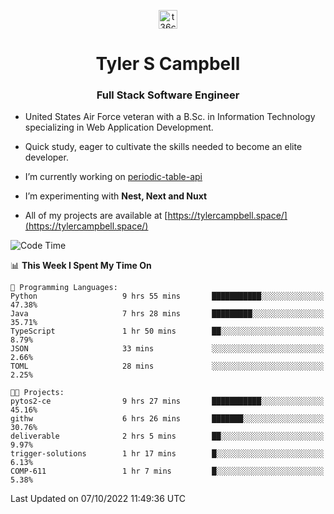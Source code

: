<p align="center">
<a href="https://www.linkedin.com/in/t36campbell" target="blank"><img align="center" src="https://ik.imagekit.io/t36campbell/Portfolio/linkedin.png.original_m8bbGgPh6.png" alt="t36campbell" height="30" width="30" /></a>
</p>
<h1 align="center">Tyler S Campbell</h1>
<h3 align="center">Full Stack Software Engineer</h3>

* United States Air Force veteran with a B.Sc. in Information Technology specializing in Web Application Development. 

* Quick study, eager to cultivate the skills needed to become an elite developer.

* I’m currently working on [periodic-table-api](https://github.com/t36campbell/periodic-table-api)

* I’m experimenting with **Nest, Next and Nuxt**

* All of my projects are available at [https://tylercampbell.space/](https://tylercampbell.space/)

<!--START_SECTION:waka-->
![Code Time](http://img.shields.io/badge/Code%20Time-1%2C852%20hrs%2031%20mins-blue)

📊 **This Week I Spent My Time On** 

```text
💬 Programming Languages: 
Python                   9 hrs 55 mins       ███████████░░░░░░░░░░░░░░   47.38% 
Java                     7 hrs 28 mins       █████████░░░░░░░░░░░░░░░░   35.71% 
TypeScript               1 hr 50 mins        ██░░░░░░░░░░░░░░░░░░░░░░░   8.79% 
JSON                     33 mins             ░░░░░░░░░░░░░░░░░░░░░░░░░   2.66% 
TOML                     28 mins             ░░░░░░░░░░░░░░░░░░░░░░░░░   2.25%

🐱‍💻 Projects: 
pytos2-ce                9 hrs 27 mins       ███████████░░░░░░░░░░░░░░   45.16% 
githw                    6 hrs 26 mins       ███████░░░░░░░░░░░░░░░░░░   30.76% 
deliverable              2 hrs 5 mins        ██░░░░░░░░░░░░░░░░░░░░░░░   9.97% 
trigger-solutions        1 hr 17 mins        █░░░░░░░░░░░░░░░░░░░░░░░░   6.13% 
COMP-611                 1 hr 7 mins         █░░░░░░░░░░░░░░░░░░░░░░░░   5.38%

```


 Last Updated on 07/10/2022 11:49:36 UTC
<!--END_SECTION:waka-->
